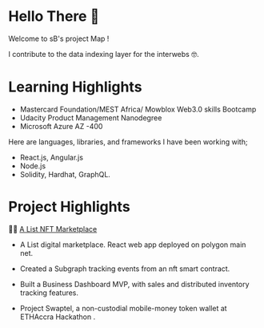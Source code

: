 
# Hello There 👋
Welcome to sB's project Map !


I contribute to the data indexing layer for the interwebs 🤓.


# Learning Highlights
  - Mastercard Foundation/MEST Africa/ Mowblox Web3.0 skills Bootcamp
  - Udacity Product Management Nanodegree
  - Microsoft Azure AZ -400


Here are languages, libraries, and frameworks I have been working with;

 -  React.js, Angular.js
 -  Node.js
 -  Solidity, Hardhat, GraphQL.
 
   
# Project Highlights


👨‍💻 [A List NFT Marketplace ](https://a-list-4k4bs0nh1-prkvw.vercel.app/) 
-  A List digital marketplace. React web app deployed on polygon main net.
  
-  Created a Subgraph tracking events from an nft smart contract.
  
- Built a Business Dashboard MVP, with sales and distributed inventory tracking features.
  
- Project Swaptel, a non-custodial mobile-money token wallet at ETHAccra Hackathon .

  




